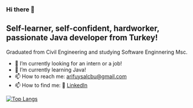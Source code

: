 ### Hi there 👋

Self-learner, self-confident, hardworker, passionate Java developer from Turkey!
--
Graduated from Civil Engineering and studying Software Enginnering Msc.

- 🔭 I’m currently looking for an intern or a job!
- 🌱 I’m currently learning Java!
- 📫 How to reach me: arifuysalcbu@gmail.com
- 📫 How to find me: 
:office: [LinkedIn](https://www.linkedin.com/in/arifuysall/)

[![Top Langs](https://github-readme-stats.vercel.app/api/top-langs/?username=javarif)](https://github.com/javarif/github-readme-stats)
